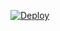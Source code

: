 [![Deploy](https://www.herokucdn.com/deploy/button.png)](https://dashboard.heroku.com/new?template=https://github.com/jlzsss/trojan-go-heroku) 
